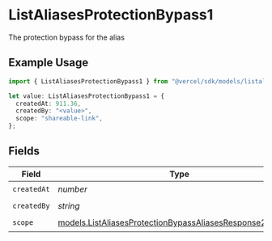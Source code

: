 # ListAliasesProtectionBypass1

The protection bypass for the alias

## Example Usage

```typescript
import { ListAliasesProtectionBypass1 } from "@vercel/sdk/models/listaliasesop.js";

let value: ListAliasesProtectionBypass1 = {
  createdAt: 911.36,
  createdBy: "<value>",
  scope: "shareable-link",
};
```

## Fields

| Field                                                                                                                        | Type                                                                                                                         | Required                                                                                                                     | Description                                                                                                                  |
| ---------------------------------------------------------------------------------------------------------------------------- | ---------------------------------------------------------------------------------------------------------------------------- | ---------------------------------------------------------------------------------------------------------------------------- | ---------------------------------------------------------------------------------------------------------------------------- |
| `createdAt`                                                                                                                  | *number*                                                                                                                     | :heavy_check_mark:                                                                                                           | N/A                                                                                                                          |
| `createdBy`                                                                                                                  | *string*                                                                                                                     | :heavy_check_mark:                                                                                                           | N/A                                                                                                                          |
| `scope`                                                                                                                      | [models.ListAliasesProtectionBypassAliasesResponse200Scope](../models/listaliasesprotectionbypassaliasesresponse200scope.md) | :heavy_check_mark:                                                                                                           | N/A                                                                                                                          |